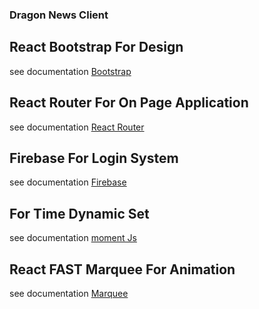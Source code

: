 ### Dragon News Client

## React Bootstrap For Design
see documentation [Bootstrap](https://react-bootstrap.github.io//)

## React Router For On Page Application
see documentation [React Router](https://reactrouter.com/en/main)

## Firebase For Login System
see documentation [Firebase](https://firebase.google.com/)

## For Time Dynamic Set
see documentation [moment Js](https://momentjs.com/)



## React FAST Marquee For Animation
see documentation [Marquee](https://www.react-fast-marquee.com/)